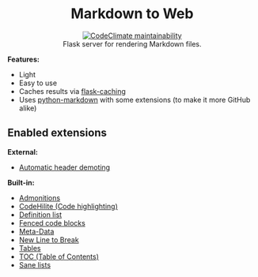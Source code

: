 <p align="center">
    <h1 align="center">Markdown to Web</h1>
    <p align="center">
        <a href="https://codeclimate.com/github/arichr/md2web/maintainability"><img src="https://api.codeclimate.com/v1/badges/f54cb532f29a1392899b/maintainability" alt="CodeClimate maintainability" /></a>
        <br />
        Flask server for rendering Markdown files.
    </p>
</p>

**Features:**

* Light
* Easy to use
* Caches results via [flask-caching](https://github.com/pallets-eco/flask-caching)
* Uses [python-markdown](https://python-markdown.github.io) with some extensions (to make it more GitHub alike)

## Enabled extensions

**External:**

* [Automatic header demoting](https://github.com/SaschaCowley/Markdown-Headdown)

**Built-in:**

* [Admonitions](https://python-markdown.github.io/extensions/admonition/)
* [CodeHilite (Code highlighting)](https://python-markdown.github.io/extensions/code_hilite/)
* [Definition list](https://python-markdown.github.io/extensions/definition_lists/)
* [Fenced code blocks](https://python-markdown.github.io/extensions/fenced_code_blocks/)
* [Meta-Data](https://python-markdown.github.io/extensions/meta_data/)
* [New Line to Break](https://python-markdown.github.io/extensions/nl2br/)
* [Tables](https://python-markdown.github.io/extensions/tables/)
* [TOC (Table of Contents)](https://python-markdown.github.io/extensions/toc/)
* [Sane lists](https://python-markdown.github.io/extensions/sane_lists/)
